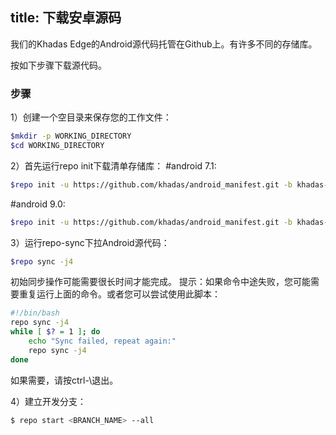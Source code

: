 title: 下载安卓源码
---
我们的Khadas Edge的Android源代码托管在Github上。有许多不同的存储库。

按如下步骤下载源代码。

### 步骤

1）创建一个空目录来保存您的工作文件：
```sh
$mkdir -p WORKING_DIRECTORY
$cd WORKING_DIRECTORY
```
2）首先运行repo init下载清单存储库：
#android 7.1:
```sh
$repo init -u https://github.com/khadas/android_manifest.git -b khadas-edge-nougat
```
#android 9.0:
```sh
$repo init -u https://github.com/khadas/android_manifest.git -b khadas-edge-pie
```
3）运行repo-sync下拉Android源代码：
```sh
$repo sync -j4
```
初始同步操作可能需要很长时间才能完成。
提示：如果命令中途失败，您可能需要重复运行上面的命令。或者您可以尝试使用此脚本：
```sh
#!/bin/bash
repo sync -j4
while [ $? = 1 ]; do
	echo "Sync failed, repeat again:"
	repo sync -j4
done
```
如果需要，请按ctrl-\退出。

4）建立开发分支：
```sh
$ repo start <BRANCH_NAME> --all
```
